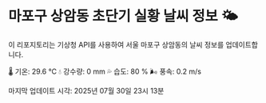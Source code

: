 
# 마포구 상암동 초단기 실황 날씨 정보 🌤️

이 리포지토리는 기상청 API를 사용하여 서울 마포구 상암동의 날씨 정보를 업데이트합니다. 

🌡️ 기온: 29.6 ℃
💧 강수량: 0 mm
💦 습도: 80 %
🌬️ 풍속: 0.2 m/s

마지막 업데이트 시각: 2025년 07월 30일 23시 13분    

